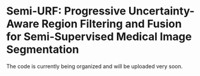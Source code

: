 # Semi-URF: Progressive Uncertainty-Aware Region Filtering and Fusion for Semi-Supervised Medical Image Segmentation
The code is currently being organized and will be uploaded very soon.


